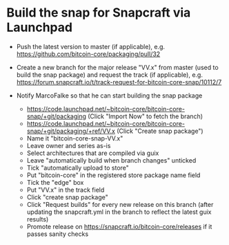 # Build the snap for Snapcraft via Launchpad

- Push the latest version to master (if applicable), e.g. https://github.com/bitcoin-core/packaging/pull/32

- Create a new branch for the major release "VV.x" from master (used to build the snap package) and request the
  track (if applicable), e.g. https://forum.snapcraft.io/t/track-request-for-bitcoin-core-snap/10112/7

- Notify MarcoFalke so that he can start building the snap package

  - https://code.launchpad.net/~bitcoin-core/bitcoin-core-snap/+git/packaging (Click "Import Now" to fetch the branch)
  - https://code.launchpad.net/~bitcoin-core/bitcoin-core-snap/+git/packaging/+ref/VV.x (Click "Create snap package")
  - Name it "bitcoin-core-snap-VV.x"
  - Leave owner and series as-is
  - Select architectures that are compiled via guix
  - Leave "automatically build when branch changes" unticked
  - Tick "automatically upload to store"
  - Put "bitcoin-core" in the registered store package name field
  - Tick the "edge" box
  - Put "VV.x" in the track field
  - Click "create snap package"
  - Click "Request builds" for every new release on this branch (after updating the snapcraft.yml in the branch to reflect the latest guix results)
  - Promote release on https://snapcraft.io/bitcoin-core/releases if it passes sanity checks
